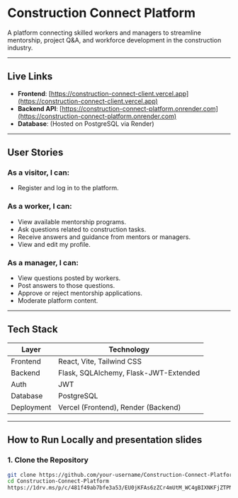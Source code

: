 #  Construction Connect Platform

A platform connecting skilled workers and managers to streamline mentorship, project Q&A, and workforce development in the construction industry.

---

##  Live Links

- **Frontend**: [https://construction-connect-client.vercel.app](https://construction-connect-client.vercel.app)  
- **Backend API**: [https://construction-connect-platform.onrender.com](https://construction-connect-platform.onrender.com)  
- **Database**: (Hosted on PostgreSQL via Render)

---

##  User Stories

### As a **visitor**, I can:
- Register and log in to the platform.

### As a **worker**, I can:
- View available mentorship programs.
- Ask questions related to construction tasks.
- Receive answers and guidance from mentors or managers.
- View and edit my profile.

### As a **manager**, I can:
- View questions posted by workers.
- Post answers to those questions.
- Approve or reject mentorship applications.
- Moderate platform content.

---

##  Tech Stack

| Layer     | Technology |
|-----------|------------|
| Frontend  | React, Vite, Tailwind CSS |
| Backend   | Flask, SQLAlchemy, Flask-JWT-Extended |
| Auth      | JWT |
| Database  | PostgreSQL |
| Deployment | Vercel (Frontend), Render (Backend) |

---

##  How to Run Locally and presentation slides


### 1. Clone the Repository

```bash
git clone https://github.com/your-username/Construction-Connect-Platform.git
cd Construction-Connect-Platform
https://1drv.ms/p/c/481f49ab7bfe3a53/EU0jKFAs6zZCr4mUtM_WC4gBIXNKFjZTPNbC_lwRl7Ku0w?e=iGnxzE
